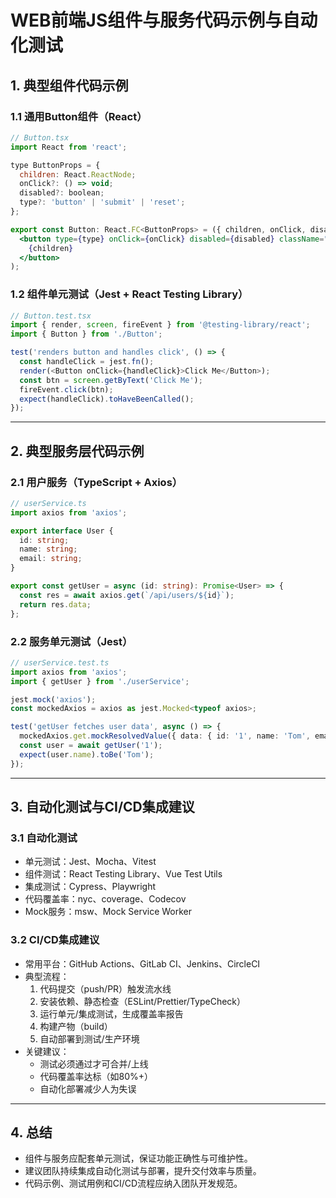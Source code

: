 # WEB前端JS组件与服务代码示例与自动化测试

## 1. 典型组件代码示例

### 1.1 通用Button组件（React）
```jsx
// Button.tsx
import React from 'react';

type ButtonProps = {
  children: React.ReactNode;
  onClick?: () => void;
  disabled?: boolean;
  type?: 'button' | 'submit' | 'reset';
};

export const Button: React.FC<ButtonProps> = ({ children, onClick, disabled, type = 'button' }) => (
  <button type={type} onClick={onClick} disabled={disabled} className="btn">
    {children}
  </button>
);
```

### 1.2 组件单元测试（Jest + React Testing Library）
```js
// Button.test.tsx
import { render, screen, fireEvent } from '@testing-library/react';
import { Button } from './Button';

test('renders button and handles click', () => {
  const handleClick = jest.fn();
  render(<Button onClick={handleClick}>Click Me</Button>);
  const btn = screen.getByText('Click Me');
  fireEvent.click(btn);
  expect(handleClick).toHaveBeenCalled();
});
```

---

## 2. 典型服务层代码示例

### 2.1 用户服务（TypeScript + Axios）
```ts
// userService.ts
import axios from 'axios';

export interface User {
  id: string;
  name: string;
  email: string;
}

export const getUser = async (id: string): Promise<User> => {
  const res = await axios.get(`/api/users/${id}`);
  return res.data;
};
```

### 2.2 服务单元测试（Jest）
```ts
// userService.test.ts
import axios from 'axios';
import { getUser } from './userService';

jest.mock('axios');
const mockedAxios = axios as jest.Mocked<typeof axios>;

test('getUser fetches user data', async () => {
  mockedAxios.get.mockResolvedValue({ data: { id: '1', name: 'Tom', email: 'tom@test.com' } });
  const user = await getUser('1');
  expect(user.name).toBe('Tom');
});
```

---

## 3. 自动化测试与CI/CD集成建议

### 3.1 自动化测试
- 单元测试：Jest、Mocha、Vitest
- 组件测试：React Testing Library、Vue Test Utils
- 集成测试：Cypress、Playwright
- 代码覆盖率：nyc、coverage、Codecov
- Mock服务：msw、Mock Service Worker

### 3.2 CI/CD集成建议
- 常用平台：GitHub Actions、GitLab CI、Jenkins、CircleCI
- 典型流程：
  1. 代码提交（push/PR）触发流水线
  2. 安装依赖、静态检查（ESLint/Prettier/TypeCheck）
  3. 运行单元/集成测试，生成覆盖率报告
  4. 构建产物（build）
  5. 自动部署到测试/生产环境
- 关键建议：
  - 测试必须通过才可合并/上线
  - 代码覆盖率达标（如80%+）
  - 自动化部署减少人为失误

---

## 4. 总结
- 组件与服务应配套单元测试，保证功能正确性与可维护性。
- 建议团队持续集成自动化测试与部署，提升交付效率与质量。
- 代码示例、测试用例和CI/CD流程应纳入团队开发规范。 